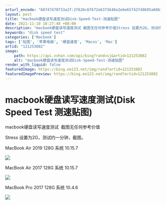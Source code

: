```yaml
---
arturl_encode: "68747470733a2f:2f626c6f672e6373646e2e6e65742f48695a68616e5975652f:61727469636c652f64657461696c732f313231323533383832"
layout: post
title: "macbook硬盘读写速度测试Disk-Speed-Test-测速贴图"
date: 2021-11-10 18:27:48 +08:00
description: "macbook硬盘读写速度测试 截图无任何参考价值Stress 设置为2G，测试约一分钟，截图。Ma"
keywords: "disk speed test"
categories: ['Macbook']
tags: ['贴图', '苹果电脑', '硬盘速度', 'Macos', 'Mac']
artid: "121253882"
image:
    path: https://api.vvhan.com/api/bing?rand=sj&artid=121253882
    alt: "macbook硬盘读写速度测试Disk-Speed-Test-测速贴图"
render_with_liquid: false
featuredImage: https://bing.ee123.net/img/rand?artid=121253882
featuredImagePreview: https://bing.ee123.net/img/rand?artid=121253882
---
```


# macbook硬盘读写速度测试(Disk Speed Test 测速贴图)

macbook硬盘读写速度测试  截图无任何参考价值

Stress 设置为2G，测试约一分钟，截图。

MacBook Air 2019 128G 系统 10.15.7

![](https://i-blog.csdnimg.cn/blog_migrate/bd49bce19b6a392a2c17812fd889e82b.jpeg)

MacBook Air 2017 128G 系统 10.15.7

![](https://i-blog.csdnimg.cn/blog_migrate/6e61fe93e6a91f28a1728041da0cdf29.jpeg)

MacBook Pro 2017 128G 系统 10.4.6

![](https://i-blog.csdnimg.cn/blog_migrate/ff072edaf8bfbcfde96ca7fca531eed1.png)